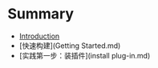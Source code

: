 # Summary

* [Introduction](README.md)
* [快速构建](Getting Started.md)
* [实践第一步：装插件](install plug-in.md)

